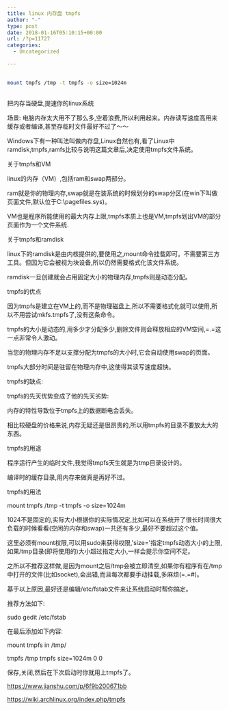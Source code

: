 ```yaml
---
title: linux 内存盘 tmpfs
author: "-"
type: post
date: 2018-01-16T05:10:15+00:00
url: /?p=11727
categories:
  - Uncategorized

---
```

```bash
  
mount tmpfs /tmp -t tmpfs -o size=1024m
  
```

把内存当硬盘,提速你的linux系统

场景: 电脑内存太大用不了那么多,空着浪费,所以利用起来。内存读写速度高用来缓存或者编译,甚至存临时文件最好不过了～～

Windows下有一种叫法叫做内存盘,Linux自然也有,看了Linux中ramdisk,tmpfs,ramfs比较与说明这篇文章后,决定使用tmpfs文件系统。

关于tmpfs和VM
  
linux的内存（VM）,包括ram和swap两部分。

ram就是你的物理内存,swap就是在装系统的时候划分的swap分区(在win下叫做页面文件,默认位于C:\pagefiles.sys)。
  
VM也是程序所能使用的最大内存上限,tmpfs本质上也是VM,tmpfs划出VM的部分页面作为一个文件系统.
  
关于tmpfs和ramdisk
  
linux下的ramdisk是由内核提供的,要使用之,mount命令挂载即可。不需要第三方工具。但因为它会被视为块设备,所以仍然需要格式化该文件系统。
  
ramdisk一旦创建就会占用固定大小的物理内存,tmpfs则是动态分配。
  
tmpfs的优点
  
因为tmpfs是建立在VM上的,而不是物理磁盘上,所以不需要格式化就可以使用,所以不用尝试mkfs.tmpfs了,没有这条命令。

tmpfs的大小是动态的,用多少才分配多少,删除文件则会释放相应的VM空间,=.=这一点非常令人激动。

当您的物理内存不足以支撑分配为tmpfs的大小时,它会自动使用swap的页面。

tmpfs大部分时间是驻留在物理内存中,这使得其读写速度超快。

tmpfs的缺点:
  
tmpfs的先天优势变成了他的先天劣势:

内存的特性导致位于tmpfs上的数据断电会丢失。
  
相比较硬盘的价格来说,内存无疑还是很昂贵的,所以用tmpfs的目录不要放太大的东西。
  
tmpfs的用途
  
程序运行产生的临时文件,我觉得tmpfs天生就是为tmp目录设计的。
  
编译时的缓存目录,用内存来做真是再好不过。
  
tmpfs的用法
  
mount tmpfs /tmp -t tmpfs -o size=1024m
  
1024不是固定的,实际大小根据你的实际情况定,比如可以在系统开了很长时间很大负载的时候看看(空闲的内存和swap)一共还有多少,最好不要超过这个值。
  
这里必须有mount权限,可以用sudo来获得权限,'size='指定tmpfs动态大小的上限,如果/tmp目录(即将使用的)大小超过指定大小,一样会提示你空间不足。
  
之所以不推荐这样做,是因为mount之后/tmp会被立即清空,如果你有程序有在/tmp中打开的文件(比如socket),会出错,而且每次都要手动挂载,多麻烦(=.=#)。
  
基于以上原因,最好还是编辑/etc/fstab文件来让系统启动时帮你搞定。
  
推荐方法如下:
  
sudo gedit /etc/fstab
  
在最后添加如下内容:

mount tmpfs in /tmp/
  
tmpfs /tmp tmpfs size=1024m 0 0
  
保存,关闭,然后在下次启动时你就用上tmpfs了。
  
https://www.jianshu.com/p/6f9b200671bb
  
https://wiki.archlinux.org/index.php/tmpfs